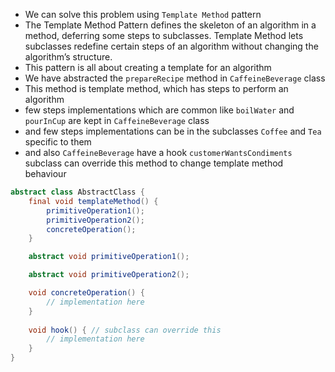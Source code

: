 * We can solve this problem using `Template Method` pattern
* The Template Method Pattern defines the skeleton of an algorithm in a method, deferring some steps to subclasses. Template Method lets subclasses redefine certain steps of an algorithm without changing the algorithm’s structure.
* This pattern is all about creating a template for an algorithm
* We have abstracted the `prepareRecipe` method in `CaffeineBeverage` class
* This method is template method, which has steps to perform an algorithm
* few steps implementations which are common like `boilWater` and `pourInCup` are kept in `CaffeineBeverage` class
* and few steps implementations can be in the subclasses `Coffee` and `Tea` specific to them
* and also `CaffeineBeverage` have a hook `customerWantsCondiments` subclass can override this method to change template method behaviour

```java
abstract class AbstractClass {
    final void templateMethod() {
        primitiveOperation1();
        primitiveOperation2();
        concreteOperation();
    }

    abstract void primitiveOperation1();

    abstract void primitiveOperation2();

    void concreteOperation() {
        // implementation here
    }
    
    void hook() { // subclass can override this
        // implementation here
    }
}
```